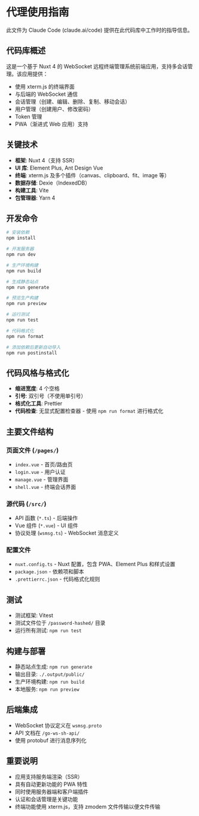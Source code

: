 # 代理使用指南

此文件为 Claude Code (claude.ai/code) 提供在此代码库中工作时的指导信息。

## 代码库概述

这是一个基于 Nuxt 4 的 WebSocket
远程终端管理系统前端应用，支持多会话管理。该应用提供：

- 使用 xterm.js 的终端界面
- 与后端的 WebSocket 通信
- 会话管理（创建、编辑、删除、复制、移动会话）
- 用户管理（创建用户、修改密码）
- Token 管理
- PWA（渐进式 Web 应用）支持

## 关键技术

- **框架**: Nuxt 4（支持 SSR）
- **UI 库**: Element Plus, Ant Design Vue
- **终端**: xterm.js 及多个插件（canvas、clipboard、fit、image 等）
- **数据存储**: Dexie（IndexedDB）
- **构建工具**: Vite
- **包管理器**: Yarn 4

## 开发命令

```bash
# 安装依赖
npm install

# 开发服务器
npm run dev

# 生产环境构建
npm run build

# 生成静态站点
npm run generate

# 预览生产构建
npm run preview

# 运行测试
npm run test

# 代码格式化
npm run format

# 添加依赖后更新自动导入
npm run postinstall
```

## 代码风格与格式化

- **缩进宽度**: 4 个空格
- **引号**: 双引号（不使用单引号）
- **格式化工具**: Prettier
- **代码检查**: 无显式配置检查器 - 使用 `npm run format` 进行格式化

## 主要文件结构

### 页面文件 (`/pages/`)

- `index.vue` - 首页/路由页
- `login.vue` - 用户认证
- `manage.vue` - 管理界面
- `shell.vue` - 终端会话界面

### 源代码 (`/src/`)

- API 函数 (`*.ts`) - 后端操作
- Vue 组件 (`*.vue`) - UI 组件
- 协议处理 (`wsmsg.ts`) - WebSocket 消息定义

### 配置文件

- `nuxt.config.ts` - Nuxt 配置，包含 PWA、Element Plus 和样式设置
- `package.json` - 依赖项和脚本
- `.prettierrc.json` - 代码格式化规则

## 测试

- 测试框架: Vitest
- 测试文件位于 `/password-hashed/` 目录
- 运行所有测试: `npm run test`

## 构建与部署

- 静态站点生成: `npm run generate`
- 输出目录: `./.output/public/`
- 生产环境构建: `npm run build`
- 本地服务: `npm run preview`

## 后端集成

- WebSocket 协议定义在 `wsmsg.proto`
- API 文档在 `/go-ws-sh-api/`
- 使用 protobuf 进行消息序列化

## 重要说明

- 应用支持服务端渲染（SSR）
- 具有自动更新功能的 PWA 特性
- 同时使用服务器端和客户端插件
- 认证和会话管理是关键功能
- 终端功能使用 xterm.js，支持 zmodem 文件传输以便文件传输
